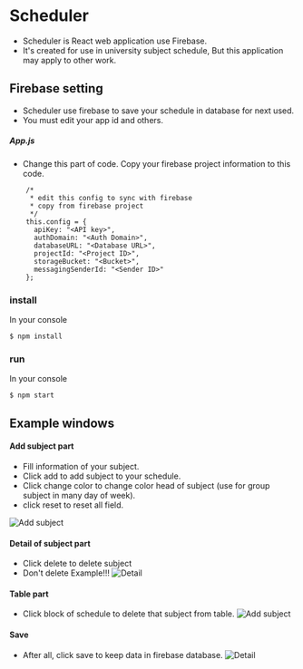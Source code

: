 # Scheduler

- Scheduler is React web application use Firebase.
- It's created for use in university subject schedule, But this application may apply to other work.

## Firebase setting

- Scheduler use firebase to save your schedule in database for next used.
- You must edit your app id and others.

##### App.js

- Change this part of code. Copy your firebase project information to this code.

```
    /*
     * edit this config to sync with firebase
     * copy from firebase project
     */
    this.config = {
      apiKey: "<API key>",
      authDomain: "<Auth Domain>",
      databaseURL: "<Database URL>",
      projectId: "<Project ID>",
      storageBucket: "<Bucket>",
      messagingSenderId: "<Sender ID>"
    };
```

### install

In your console

```
$ npm install
```

### run

In your console

```
$ npm start
```

## Example windows

#### Add subject part

- Fill information of your subject.
- Click add to add subject to your schedule.
- Click change color to change color head of subject (use for group subject in many day of week).
- click reset to reset all field.

![Add subject](https://github.com/juierror/scheduler/blob/master/public/scheduler01.JPG)

#### Detail of subject part

- Click delete to delete subject
- Don't delete Example!!!
  ![Detail](https://github.com/juierror/scheduler/blob/master/public/scheduler02.JPG)

#### Table part

- Click block of schedule to delete that subject from table.
  ![Add subject](https://github.com/juierror/scheduler/blob/master/public/scheduler03.JPG)

#### Save

- After all, click save to keep data in firebase database.
  ![Detail](https://github.com/juierror/scheduler/blob/master/public/scheduler04.JPG)
